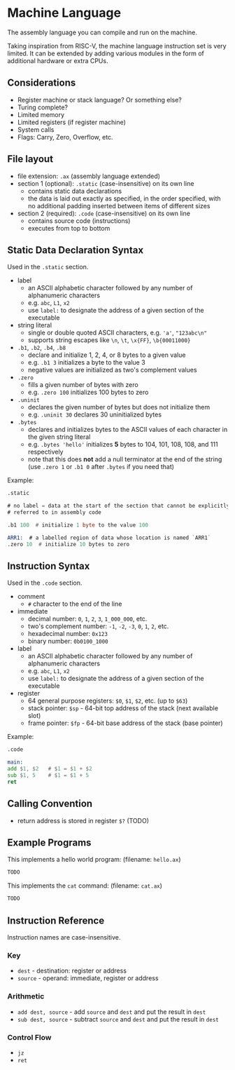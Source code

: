 # Machine Language

The assembly language you can compile and run on the machine.

Taking inspiration from RISC-V, the machine language instruction set is very
limited. It can be extended by adding various modules in the form of additional
hardware or extra CPUs.

## Considerations

* Register machine or stack language? Or something else?
* Turing complete?
* Limited memory
* Limited registers (if register machine)
* System calls
* Flags: Carry, Zero, Overflow, etc.

## File layout

* file extension: `.ax` (assembly language extended)
* section 1 (optional): `.static` (case-insensitive) on its own line
  * contains static data declarations
  * the data is laid out exactly as specified, in the order specified, with no
    additional padding inserted between items of different sizes
* section 2 (required): `.code` (case-insensitive) on its own line
  * contains source code (instructions)
  * executes from top to bottom

## Static Data Declaration Syntax

Used in the `.static` section.

* label
  * an ASCII alphabetic character followed by any number of alphanumeric characters
  * e.g. `abc`, `L1`, `x2`
  * use `label:` to designate the address of a given section of the executable
* string literal
  * single or double quoted ASCII characters, e.g. `'a'`, `"123abc\n"`
  * supports string escapes like `\n`, `\t`, `\x{FF}`, `\b{00011000}`
* `.b1`, `.b2`, `.b4`, `.b8`
  * declare and initialize 1, 2, 4, or 8 bytes to a given value
  * e.g. `.b1 3` initializes a byte to the value 3
  * negative values are initialized as two's complement values
* `.zero`
  * fills a given number of bytes with zero
  * e.g. `.zero 100` initializes 100 bytes to zero
* `.uninit`
  * declares the given number of bytes but does not initialize them
  * e.g. `.uninit 30` declares 30 uninitialized bytes
* `.bytes`
  * declares and initializes bytes to the ASCII values of each character in the
    given string literal
  * e.g. `.bytes 'hello'` initializes **5** bytes to 104, 101, 108, 108, and
    111 respectively
  * note that this does **not** add a null terminator at the end of the string
    (use `.zero 1` or `.b1 0` after `.bytes` if you need that)

Example:

```asm
.static

# no label = data at the start of the section that cannot be explicitly
# referred to in assembly code

.b1 100  # initialize 1 byte to the value 100

ARR1:  # a labelled region of data whose location is named `ARR1`
.zero 10  # initialize 10 bytes to zero
```

## Instruction Syntax

Used in the `.code` section.

* comment
  * `#` character to the end of the line
* immediate
  * decimal number: `0`, `1`, `2`, `3`, `1_000_000`, etc.
  * two's complement number: `-1`, `-2`, `-3`, `0`, `1`, `2`, etc.
  * hexadecimal number: `0x123`
  * binary number: `0b0100_1000`
* label
  * an ASCII alphabetic character followed by any number of alphanumeric characters
  * e.g. `abc`, `L1`, `x2`
  * use `label:` to designate the address of a given section of the executable
* register
  * 64 general purpose registers: `$0`, `$1`, `$2`, etc. (up to `$63`)
  * stack pointer: `$sp` - 64-bit top address of the stack (next available slot)
  * frame pointer: `$fp` - 64-bit base address of the stack (base pointer)

Example:

```asm
.code

main:
add $1, $2   # $1 = $1 + $2
sub $1, 5    # $1 = $1 + 5
ret
```

## Calling Convention

* return address is stored in register `$?` (TODO)

## Example Programs

This implements a hello world program: (filename: `hello.ax`)

```asm
TODO
```

This implements the `cat` command: (filename: `cat.ax`)

```asm
TODO
```

## Instruction Reference

Instruction names are case-insensitive.

### Key

* `dest` - destination: register or address
* `source` - operand: immediate, register or address

### Arithmetic

* `add dest, source` - add `source` and `dest` and put the result in `dest`
* `sub dest, source` - subtract `source` and `dest` and put the result in `dest`

### Control Flow

* `jz`
* `ret`

